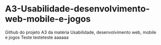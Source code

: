 # A3-Usabilidade-desenvolvimento-web-mobile-e-jogos
Github do projeto A3 da matéria Usabilidade, desenvolvimento web, mobile e jogos
Teste
testeteste
aaaaaa